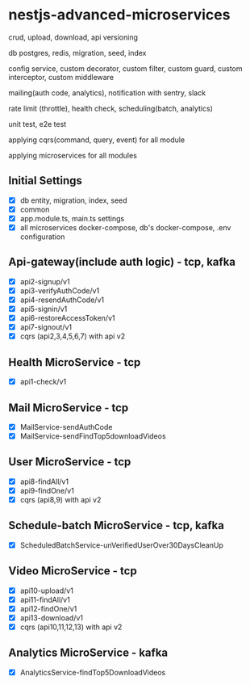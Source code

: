 # nestjs-advanced-microservices

crud, upload, download, api versioning

db postgres, redis, migration, seed, index

config service, custom decorator, custom filter, custom guard, custom interceptor, custom middleware

mailing(auth code, analytics), notification with sentry, slack

rate limit (throttle), health check, scheduling(batch, analytics)

unit test, e2e test

applying cqrs(command, query, event) for all module

applying microservices for all modules

## Initial Settings

- [x] db entity, migration, index, seed
- [x] common
- [x] app.module.ts, main.ts settings
- [x] all microservices docker-compose, db's docker-compose, .env configuration

## Api-gateway(include auth logic) - tcp, kafka

- [x] api2-signup/v1
- [x] api3-verifyAuthCode/v1
- [x] api4-resendAuthCode/v1
- [x] api5-signin/v1
- [x] api6-restoreAccessToken/v1
- [x] api7-signout/v1
- [x] cqrs (api2,3,4,5,6,7) with api v2

## Health MicroService - tcp

- [x] api1-check/v1

## Mail MicroService - tcp

- [x] MailService-sendAuthCode
- [x] MailService-sendFindTop5downloadVideos

## User MicroService - tcp

- [x] api8-findAll/v1
- [x] api9-findOne/v1
- [x] cqrs (api8,9) with api v2

## Schedule-batch MicroService - tcp, kafka

- [x] ScheduledBatchService-unVerifiedUserOver30DaysCleanUp

## Video MicroService - tcp

- [x] api10-upload/v1
- [x] api11-findAll/v1
- [x] api12-findOne/v1
- [x] api13-download/v1
- [x] cqrs (api10,11,12,13) with api v2

## Analytics MicroService - kafka

- [x] AnalyticsService-findTop5DownloadVideos
